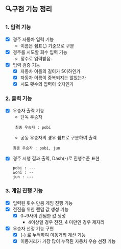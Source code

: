 ## 🔍구현 기능 정리 

### 1. 입력 기능
- [x] 경주 자동차 입력 기능
  - 이름은 쉼표(,) 기준으로 구분
- [x] 경주를 시도할 회수 입력 기능
  - 정수로 입력받음.
- [x] 입력 검증 기능
  - [x] 자동차 이름의 길이가 5이하인가
  - [x] 자동차 이름이 중복되지는 않았는가
  - [x] 시도 횟수의 입력이 숫자인가   

### 2. 출력 기능
- [x] 우승자 출력 기능
  - 단독 우승자
  ```
   최종 우승자 : pobi
  ```
  - 공동 우승자의 경우 쉼표로 구분하여 출력
  ```
  최종 우승자 : pobi, jun
  ```
- [x] 경주 시행 결과 출력, Dash(-)로 진행수준 표현
  ```
  pobi : ---
  woni : --
  jun : ---
  ```

### 3. 게임 진행 기능
- [x] 입력된 횟수 만큼 게임 진행 기능
- [x] 전진을 위한 랜덤 값 생성 기능
  - [x] 0~9사이 랜덤한 값 생성
    - 4이상일 경우 전진, 4 미만인 경우 제자리
- [x] 우승자 선정 기능 구현
  - [x] (-) 로 누적하여 이동거리 계산 기능
  - [x] 이동거리가 가장 많이 누적된 자동차 우승 선정 기능
